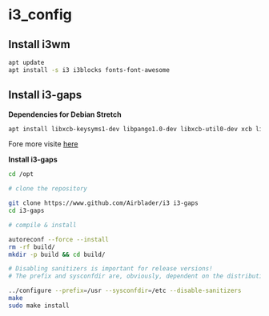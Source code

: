 # i3_config
## Install i3wm
```bash
apt update
apt install -s i3 i3blocks fonts-font-awesome
```
## Install i3-gaps
**Dependencies for Debian Stretch**
```bash
apt install libxcb-keysyms1-dev libpango1.0-dev libxcb-util0-dev xcb libxcb1-dev libxcb-icccm4-dev libyajl-dev libev-dev libxcb-xkb-dev libxcb-cursor-dev libxkbcommon-dev libxcb-xinerama0-dev libxkbcommon-x11-dev libstartup-notification0-dev libxcb-randr0-dev libxcb-xrm0 libxcb-xrm-dev
```
Fore more visite [here](https://github.com/Airblader/i3/wiki/Compiling-&-Installing)

**Install i3-gaps**
```bash
cd /opt

# clone the repository

git clone https://www.github.com/Airblader/i3 i3-gaps
cd i3-gaps

# compile & install

autoreconf --force --install
rm -rf build/
mkdir -p build && cd build/

# Disabling sanitizers is important for release versions!
# The prefix and sysconfdir are, obviously, dependent on the distribution.

../configure --prefix=/usr --sysconfdir=/etc --disable-sanitizers
make
sudo make install
```
